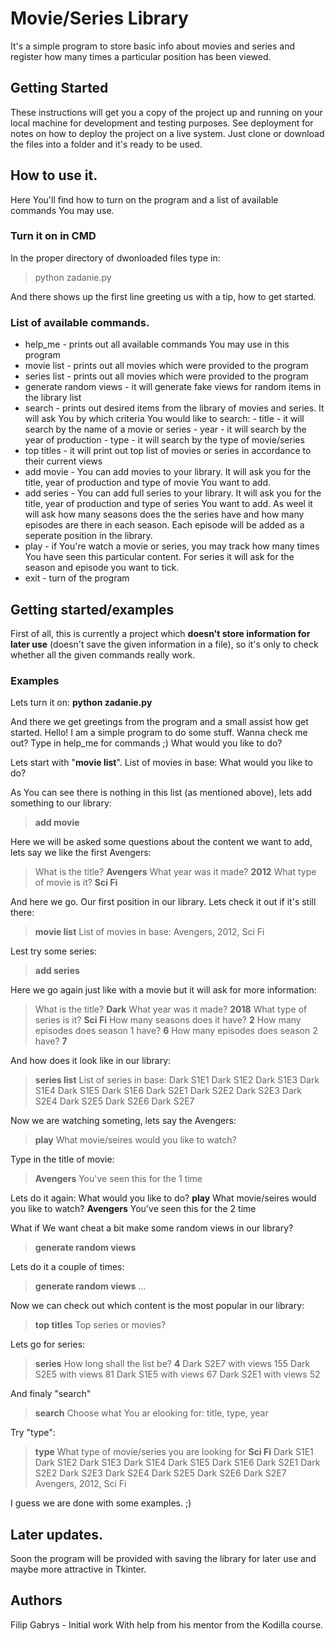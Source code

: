 # **Movie/Series Library**

It's a simple program to store basic info about movies and series and register how many times a particular position has been viewed.

## Getting Started
These instructions will get you a copy of the project up and running on your local machine for development and testing purposes. See deployment for notes on how to deploy the project on a live system. 
Just clone or download the files into a folder and it's ready to be used.

## How to use it.
Here You'll find how to turn on the program and a list of available commands You may use.
### Turn it on in CMD
In the proper directory of dwonloaded files type in:
> python zadanie.py

And there shows up the first line greeting us with a tip, how to get started.
### List of available commands.
- help_me - prints out all available commands You may use in this program
- movie list - prints out all movies which were provided to the program
- series list - prints out all movies which were provided to the program
- generate random views - it will generate fake views for random items in the library list
- search - prints out desired items from the library of movies and series. It will ask You by which criteria You would like to search:
      - title - it will search by the name of a movie or series
      - year - it will search by the year of production
      - type - it will search by the type of movie/series
- top titles - it will print out top list of movies or series in accordance to their current views
- add movie - You can add movies to your library. It will ask you for the title, year of production and type of movie You want to add.
- add series - You can add full series to your library. It will ask you for the title, year of production and type of series You want to add. As weel it will ask how many seasons does the the series have and how many episodes are there in each season. Each episode will be added as a seperate position in the library.
- play - if You're watch a movie or series, you may track how many times You have seen this particular content. For series it will ask for the season and episode you want to tick.
- exit - turn of the program

## Getting started/examples
First of all, this is currently a project which **doesn't store information for later use** (doesn't save the given information in a file), so it's only to check whether all the given commands really work.
### Examples
Lets turn it on:
    **python zadanie.py**

And there we get greetings from the program and a small assist how get started.
    Hello! I am a simple program to do some stuff. Wanna check me out? Type in help_me for commands ;)
    What would you like to do? 

Lets start with "**movie list**".
    List of movies in base:
    What would you like to do?

As You can see there is nothing in this list (as mentioned above), lets add something to our library:
> **add movie**

Here we will be asked some questions about the content we want to add, lets say we like the first Avengers:
> What is the title? **Avengers** 
>What year was it made? **2012**
>What type of movie is it? **Sci Fi**

And here we go. Our first position in our library. Lets check it out if it's still there:
> **movie list**
>List of movies in base:
>Avengers, 2012, Sci Fi

Lest try some series:
> **add series**

Here we go again just like with a movie but it will ask for more information:
> What is the title? **Dark**
>What year was it made? **2018**
>What type of series is it? **Sci Fi**
>How many seasons does it have? **2**
>How many episodes does season 1 have? **6**
>How many episodes does season 2 have? **7**

And how does it look like in our library:
> **series list**
>List of series in base:
>Dark S1E1
>Dark S1E2
>Dark S1E3
>Dark S1E4
>Dark S1E5
>Dark S1E6
>Dark S2E1
>Dark S2E2
>Dark S2E3
>Dark S2E4
>Dark S2E5
>Dark S2E6
>Dark S2E7

Now we are watching someting, lets say the Avengers:
>**play**
> What movie/seires would you like to watch? 

Type in the title of movie:
> **Avengers**
> You've seen this for the 1 time

Lets do it again:
What would you like to do? **play**
What movie/seires would you like to watch? **Avengers**
You've seen this for the 2 time

What if We want cheat a bit make some random views in our library?
> **generate random views**

Lets do it a couple of times:
> **generate random views**
...

Now we can check out which content is the most popular in our library:
> **top titles**
> Top series or movies?

Lets go for series:
> **series**
>How long shall the list be? **4**
>Dark S2E7 with views 155
>Dark S2E5 with views 81
>Dark S1E5 with views 67
>Dark S2E1 with views 52

And finaly "search"
> **search**
> Choose what You ar elooking for: title, type, year

Try "type":
> **type**
>What type of movie/series you are looking for **Sci Fi**
>Dark S1E1
>Dark S1E2
>Dark S1E3
>Dark S1E4
>Dark S1E5
>Dark S1E6
>Dark S2E1
>Dark S2E2
>Dark S2E3
>Dark S2E4
>Dark S2E5
>Dark S2E6
>Dark S2E7
>Avengers, 2012, Sci Fi

I guess we are done with some examples. ;)

## Later updates.
Soon the program will be provided with saving the library for later use and maybe more attractive in Tkinter.

## Authors
Filip Gabrys - Initial work
With help from his mentor from the Kodilla course.
